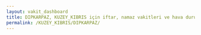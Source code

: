 ```yaml
---
layout: vakit_dashboard
title: DIPKARPAZ, KUZEY_KIBRIS için iftar, namaz vakitleri ve hava durumu - ilçe/eyalet seç
permalink: /KUZEY_KIBRIS/DIPKARPAZ/
---
```


<script type="text/javascript">
  var GLOBAL_COUNTRY = 'KUZEY_KIBRIS';
  var GLOBAL_CITY = 'DIPKARPAZ';
  var GLOBAL_STATE = '';
  var lat = 72;
  var lon = 21;
</script>
